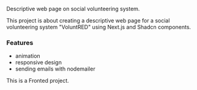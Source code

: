 Descriptive web page on social volunteering system.

This project is about creating a descriptive web page for a social volunteering system "VoluntRED" using Next.js and Shadcn components.

### Features
- animation
- responsive design
- sending emails with nodemailer

This is a Fronted project.
